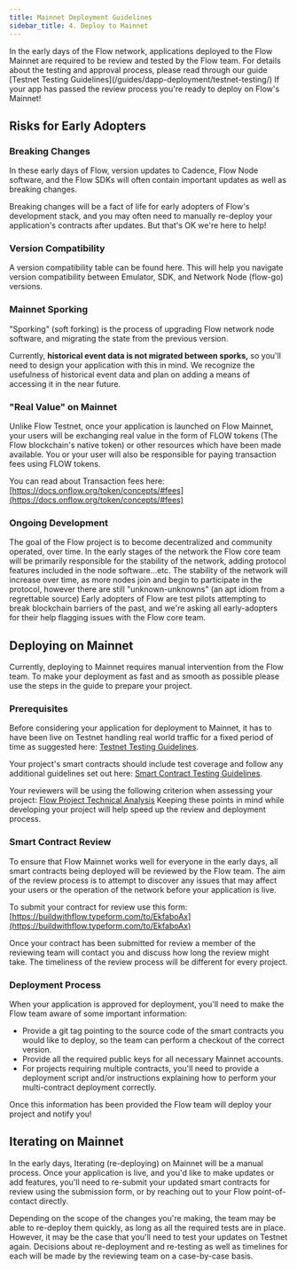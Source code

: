 ```yaml
---
title: Mainnet Deployment Guidelines
sidebar_title: 4. Deploy to Mainnet
---
```


In the early days of the Flow network, applications deployed to the Flow Mainnet are required to be review and tested by the Flow team. For details about the testing and approval process, please read through our guide \[Testnet Testing Guidelines](/guides/dapp-deployment/testnet-testing/) If your app has passed the review process you're ready to deploy on Flow's Mainnet!

## Risks for Early Adopters

### Breaking Changes

In these early days of Flow, version updates to Cadence, Flow Node software, and the Flow SDKs will often contain important updates as well as breaking changes.

Breaking changes will be a fact of life for early adopters of Flow's development stack, and you may often need to manually re-deploy your application's contracts after updates. But that's OK we're here to help!

### Version Compatibility

A version compatibility table can be found here. This will help you navigate version compatibility between Emulator, SDK, and Network Node (flow-go) versions.

### Mainnet Sporking

"Sporking" (soft forking) is the process of upgrading Flow network node software, and migrating the state from the previous version.

Currently, **historical event data is not migrated between sporks,** so you'll need to design your application with this in mind. We recognize the usefulness of historical event data and plan on adding a means of accessing it in the near future.

### "Real Value" on Mainnet

Unlike Flow Testnet, once your application is launched on Flow Mainnet, your users will be exchanging real value in the form of FLOW tokens (The Flow blockchain's native token) or other resources which have been made available. You or your user will also be responsible for paying transaction fees using FLOW tokens.

You can read about Transaction fees here: [https://docs.onflow.org/token/concepts/#fees](https://docs.onflow.org/token/concepts/#fees)

### Ongoing Development

The goal of the Flow project is to become decentralized and community operated, over time. In the early stages of the network the Flow core team will be primarily responsible for the stability of the network, adding protocol features included in the node software...etc. The stability of the network will increase over time, as more nodes join and begin to participate in the protocol, however there are still "unknown-unknowns" (an apt idiom from a regrettable source) Early adopters of Flow are test pilots attempting to break blockchain barriers of the past, and we're asking all early-adopters for their help flagging issues with the Flow core team.

## Deploying on Mainnet

Currently, deploying to Mainnet requires manual intervention from the Flow team. To make your deployment as fast and as smooth as possible please use the steps in the guide to prepare your project.

### Prerequisites

Before considering your application for deployment to Mainnet, it has to have been live on Testnet handling real world traffic for a fixed period of time as suggested here: [Testnet Testing Guidelines](../testnet-testing).

Your project's smart contracts should include test coverage and follow any additional guidelines set out here: [Smart Contract Testing Guidelines](../contract-testing).

Your reviewers will be using the following criterion when assessing your project: [Flow Project Technical Analysis](../contract-testing) Keeping these points in mind while developing your project will help speed up the review and deployment process.

### Smart Contract Review

To ensure that Flow Mainnet works well for everyone in the early days, all smart contracts being deployed will be reviewed by the Flow team. The aim of the review process is to attempt to discover any issues that may affect your users or the operation of the network before your application is live.

To submit your contract for review use this form: [https://buildwithflow.typeform.com/to/EkfaboAx](https://buildwithflow.typeform.com/to/EkfaboAx)

Once your contract has been submitted for review a member of the reviewing team will contact you and discuss how long the review might take. The timeliness of the review process will be different for every project.

### Deployment Process

When your application is approved for deployment, you'll need to make the Flow team aware of some important information:

- Provide a git tag pointing to the source code of the smart contracts you would like to deploy, so the team can perform a checkout of the correct version.
- Provide all the required public keys for all necessary Mainnet accounts.
- For projects requiring multiple contracts, you'll need to provide a deployment script and/or instructions explaining how to perform your multi-contract deployment correctly.

Once this information has been provided the Flow team will deploy your project and notify you!

## Iterating on Mainnet

In the early days, Iterating (re-deploying) on Mainnet will be a manual process. Once your application is live, and you'd like to make updates or add features, you'll need to re-submit your updated smart contracts for review using the submission form, or by reaching out to your Flow point-of-contact directly.

Depending on the scope of the changes you're making, the team may be able to re-deploy them quickly, as long as all the required tests are in place. However, it may be the case that you'll need to test your updates on Testnet again. Decisions about re-deployment and re-testing as well as timelines for each will be made by the reviewing team on a case-by-case basis.
